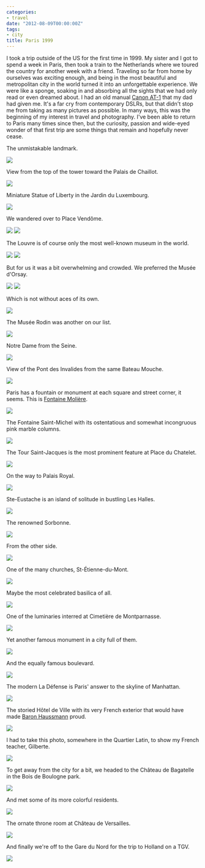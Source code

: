 ```yaml
---
categories:
- travel
date: "2012-08-09T00:00:00Z"
tags:
- city
title: Paris 1999
---
```

I took a trip outside of the US for the first time in 1999.  My sister and I got to spend a week in Paris, then took a train to the Netherlands where we toured the country for another week with a friend.  Traveling so far from home by ourselves was exciting enough, and being in the most beautiful and metropolitan city in the world turned it into an unforgettable experience.  We were like a sponge, soaking in and absorbing all the sights that we had only read or even dreamed about.  I had an old manual [Canon AT-1](http://en.wikipedia.org/wiki/Canon_AT-1) that my dad had given me.  It's a far cry from contemporary DSLRs, but that didn't stop me from taking as many pictures as possible.  In many ways, this was the beginning of my interest in travel and photography.  I've been able to return to Paris many times since then, but the curiosity, passion and wide-eyed wonder of that first trip are some things that remain and hopefully never cease.

The unmistakable landmark.

<img src='http://yentran.isamonkey.org/gallery/paris-1999/paristoureiffel99-06-09.jpg' />

View from the top of the tower toward the Palais de Chaillot.

<img src='http://yentran.isamonkey.org/gallery/paris-1999/parisvuedelatour99-06-09.jpg' />

Miniature Statue of Liberty in the Jardin du Luxembourg.

<img src='http://yentran.isamonkey.org/gallery/paris-1999/parisstatuedeliberte99-06-10.jpg' />

We wandered over to Place Vendôme.

<img src='http://yentran.isamonkey.org/gallery/paris-1999/parisplacevendomecolumn99-06-14.jpg' />

<img src='http://yentran.isamonkey.org/gallery/paris-1999/parisritz99-06-15.jpg' />

The Louvre is of course only the most well-known museum in the world.

<img src='http://yentran.isamonkey.org/gallery/paris-1999/parislouvrereclining99-06-12.jpg' />
<img src='http://yentran.isamonkey.org/gallery/paris-1999/parislouvrecourtyard99-06-12.jpg' />

But for us it was a bit overwhelming and crowded.  We preferred the Musée d'Orsay.

<img src='http://yentran.isamonkey.org/gallery/paris-1999/parismuseedorsaylobby99-06-11.jpg' />
<img src='http://yentran.isamonkey.org/gallery/paris-1999/parismuseedorsayclock99-06-11.jpg' />

Which is not without aces of its own.

<img src='http://yentran.isamonkey.org/gallery/paris-1999/parismuseedorsaywhistlersmother99-06-12.jpg' />

The Musée Rodin was another on our list.

<img src='http://yentran.isamonkey.org/gallery/paris-1999/parismuseerodintroishommes99-06-12.jpg' />

Notre Dame from the Seine.

<img src='http://yentran.isamonkey.org/gallery/paris-1999/parisnotredamefrombateaumouche99-06-15.jpg' />

View of the Pont des Invalides from the same Bateau Mouche.

<img src='http://yentran.isamonkey.org/gallery/paris-1999/parisbridge99-06-14.jpg' />

Paris has a fountain or monument at each square and street corner, it seems.  This is [Fontaine Molière](http://en.wikipedia.org/wiki/Fontaine_Moli%C3%A8re).

<img src='http://yentran.isamonkey.org/gallery/paris-1999/parisfoutainemoliere99-06-15.jpg' />

The Fontaine Saint-Michel with its ostentatious and somewhat incongruous pink marble columns.

<img src='http://yentran.isamonkey.org/gallery/paris-1999/parisbatiment99-06-10.jpg' />

The Tour Saint-Jacques is the most prominent feature at Place du Chatelet.

<img src='http://yentran.isamonkey.org/gallery/paris-1999/parischatelet99-06-13.jpg' />

On the way to Palais Royal.

<img src='http://yentran.isamonkey.org/gallery/paris-1999/parisfontainenearpalaisroyal.jpg' />

Ste-Eustache is an island of solitude in bustling Les Halles.

<img src='http://yentran.isamonkey.org/gallery/paris-1999/pariseglisesteustacheentrance99-06-10.jpg' />

The renowned Sorbonne.

<img src='http://yentran.isamonkey.org/gallery/paris-1999/parisnearsorbonne990-60-15.jpg' />

From the other side.

<img src='http://yentran.isamonkey.org/gallery/paris-1999/parissorbonnecourtyard99-06-10.jpg' />

One of the many churches, St-Étienne-du-Mont.

<img src='http://yentran.isamonkey.org/gallery/paris-1999/parisbaroquechurchnearpantheonfacade99-06-12.jpg' />

Maybe the most celebrated basilica of all.

<img src='http://yentran.isamonkey.org/gallery/paris-1999/parisbasiliquesacrecoeur99-06.jpg' />

One of the luminaries interred at Cimetière de Montparnasse.

<img src='http://yentran.isamonkey.org/gallery/paris-1999/pariscimetieremontparnasse99-06-14.jpg' />

Yet another famous monument in a city full of them.

<img src='http://yentran.isamonkey.org/gallery/paris-1999/parislarcdetriomphe99-06-13.jpg' />

And the equally famous boulevard.

<img src='http://yentran.isamonkey.org/gallery/paris-1999/parischampselysees99-06-13.jpg' />

The modern La Défense is Paris' answer to the skyline of Manhattan.

<img src='http://yentran.isamonkey.org/gallery/paris-1999/parisladefensebigthumb99-06-13.jpg' />

The storied Hôtel de Ville with its very French exterior that would have made [Baron Haussmann](http://en.wikipedia.org/wiki/Haussmann%27s_renovation_of_Paris) proud.

<img src='http://yentran.isamonkey.org/gallery/paris-1999/parisplacedauphine99-06-10.jpg' />

I had to take this photo, somewhere in the Quartier Latin, to show my French teacher, Gilberte.

<img src='http://yentran.isamonkey.org/gallery/paris-1999/parisgaleriefurstenberg99-06-15.jpg' />

To get away from the city for a bit, we headed to the Château de Bagatelle in the Bois de Boulogne park.

<img src='http://yentran.isamonkey.org/gallery/paris-1999/parisparcdebagatellemansion99-06-09.jpg' />

And met some of its more colorful residents.

<img src='http://yentran.isamonkey.org/gallery/paris-1999/parisparcdebagatellepeacock99-06-09.jpg' />

The ornate throne room at Château de Versailles.

<img src='http://yentran.isamonkey.org/gallery/paris-1999/versaillesthroneroom99-06-11.jpg' />

And finally we're off to the Gare du Nord for the trip to Holland on a TGV.

<img src='http://yentran.isamonkey.org/gallery/paris-1999/parisgaredunord99-06-16.jpg' />
